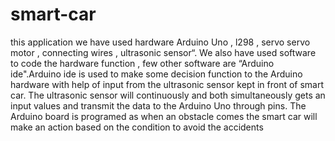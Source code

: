 # smart-car
this application we have used hardware Arduino Uno , l298 , servo servo motor , connecting wires , ultrasonic sensor“. We also have used software to code the hardware function , few other software are “Arduino ide".Arduino ide is used to make some decision function to the Arduino hardware with help of input from the ultrasonic sensor kept in front of smart car. The ultrasonic sensor will continuously and both simultaneously gets an input values and transmit the data to the Arduino Uno through pins. The Arduino board is programed as when an obstacle comes the smart car will make an action based on the condition to avoid the accidents
